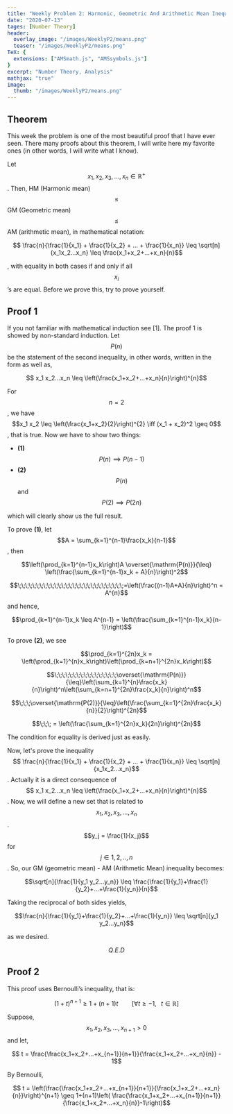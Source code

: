 ```yaml
---
title: "Weekly Problem 2: Harmonic, Geometric And Arithmetic Mean Inequality"
date: "2020-07-13"
tages: [Number Theory]
header:
  overlay_image: "/images/WeeklyP2/means.png"
  teaser: "/images/WeeklyP2/means.png"
TeX: {
  extensions: ["AMSmath.js", "AMSsymbols.js"]
}
excerpt: "Number Theory, Analysis"
mathjax: "true"
image:
  thumb: "/images/WeeklyP2/means.png"
---
```


## Theorem

This week the problem is one of the most beautiful proof that I have ever seen. There many proofs about this theorem, I will write here my favorite ones (in other words, I will write what I know).

Let $$x_1, x_2, x_3, ... , x_n \in \mathbb{R}^{+}$$. Then, HM (Harmonic mean) $$\leq$$ GM (Geometric mean) $$\leq$$ AM (arithmetic mean), in mathematical notation:

$$ \frac{n}{\frac{1}{x_1} + \frac{1}{x_2} + ... + \frac{1}{x_n}} \leq \sqrt[n]{x_1x_2...x_n} \leq \frac{x_1+x_2+...+x_n}{n}$$

, with equality in both cases if and only if all $$x_i$$’s are equal. Before we prove this, try to prove yourself.

## Proof 1

If you not familiar with mathematical induction see [1].
The proof 1 is showed by non-standard induction. Let $$P(n)$$ be the statement of the second inequality, in other words, written in the form as well as,

$$ x_1 x_2...x_n \leq \left(\frac{x_1+x_2+...+x_n}{n}\right)^{n}$$

For $$n=2$$, we have $$x_1 x_2 \leq \left(\frac{x_1+x_2}{2}\right)^{2} \iff (x_1 + x_2)^2 \geq 0$$, that is true. Now we have to show two things:

- **(1)** $$P(n) \implies P(n-1)$$
- **(2)** $$ P(n)$$ and $$P(2) \implies P(2n)$$

which will clearly show us the full result.

To prove **(1)**, let $$A = \sum_{k=1}^{n-1}\frac{x_k}{n-1}$$, then

$$\left(\prod_{k=1}^{n-1}x_k\right)A \overset{\mathrm{P(n)}}{\leq} \left(\frac{\sum_{k=1}^{n-1}x_k + A}{n}\right)^2$$

$$\;\;\;\;\;\;\;\;\;\;\;\;\;\;\;\;\;\;\;\;\;\;\;\;\;\;\;\;\;=\left(\frac{(n-1)A+A}{n}\right)^n = A^{n}$$

and hence,

$$\prod_{k=1}^{n-1}x_k \leq A^{n-1} = \left(\frac{\sum_{k=1}^{n-1}x_k}{n-1}\right)$$

To prove **(2)**, we see

$$\prod_{k=1}^{2n}x_k = \left(\prod_{k=1}^{n}x_k\right)\left(\prod_{k=n+1}^{2n}x_k\right)$$

$$\;\;\;\;\;\;\;\;\;\;\;\;\;\;\;\;\;\overset{\mathrm{P(n)}}{\leq}\left(\sum_{k=1}^{n}\frac{x_k}{n}\right)^n\left(\sum_{k=n+1}^{2n}\frac{x_k}{n}\right)^n$$

$$\;\;\;\overset{\mathrm{P(2)}}{\leq}\left(\frac{\sum_{k=1}^{2n}\frac{x_k}{n}}{2}\right)^{2n}$$

$$\;\;\; = \left(\frac{\sum_{k=1}^{2n}x_k}{2n}\right)^{2n}$$

The condition for equality is derived just as easily.

Now, let's prove the inequality $$ \frac{n}{\frac{1}{x_1} + \frac{1}{x_2} + ... + \frac{1}{x_n}} \leq \sqrt[n]{x_1x_2...x_n}$$. Actually it is a direct consequence of $$ x_1 x_2...x_n \leq \left(\frac{x_1+x_2+...+x_n}{n}\right)^{n}$$. Now, we will define a new set that is related to $$x_1, x_2, x_3, ... , x_n$$. $$y_j = \frac{1}{x_j}$$ for $$ j \in 1,2,..,n$$. So, our GM (geometric mean) - AM (Arithmetic Mean) inequality becomes:

$$\sqrt[n]{\frac{1}{y_1 y_2...y_n}} \leq \frac{\frac{1}{y_1}+\frac{1}{y_2}+...+\frac{1}{y_n}}{n}$$

Taking the reciprocal of both sides yields,

$$\frac{n}{\frac{1}{y_1}+\frac{1}{y_2}+...+\frac{1}{y_n}} \leq \sqrt[n]{y_1 y_2...y_n}$$

as we desired.

$$ Q.E.D $$

## Proof 2

This proof uses Bernoulli’s inequality, that is:

$$(1+t)^{n+1} \geq 1+(n+1)t\;\;\;\;\;\;\;\;\; [\forall t \geq -1,\;\;\; t \in \mathbb{R}]$$

Suppose, $$x_1, x_2, x_3, ... , x_{n+1} > 0$$ and let,

$$ t = \frac{\frac{x_1+x_2+...+x_{n+1}}{n+1}}{\frac{x_1+x_2+...+x_n}{n}} - 1$$

By Bernoulli,

$$ t = \left(\frac{\frac{x_1+x_2+...+x_{n+1}}{n+1}}{\frac{x_1+x_2+...+x_n}{n}}\right)^{n+1} \geq 1+(n+1)\left( \frac{\frac{x_1+x_2+...+x_{n+1}}{n+1}}{\frac{x_1+x_2+...+x_n}{n}}-1\right)$$
